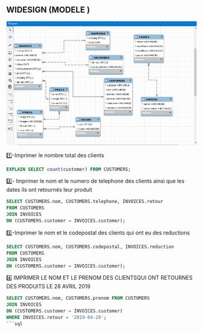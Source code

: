 
## WIDESIGN (MODELE )

![image](modele4.png)



:one:-Imprimer le nombre total des clients 

```sql
EXPLAIN SELECT count(customer) FROM CUSTOMERS;
```

:two:- Imprimer le nom et le numero de telephone des clients ainsi que les dates ils ont retournés leur produit 

```sql
SELECT CUSTOMERS.nom, CUSTOMERS.telephone, INVOICES.retour
FROM CUSTOMERS
JOIN INVOICES 
ON (CUSTOMERS.customer = INVOICES.customer);
```


:three:-Imprimer le nom et le codepostal des clients qui ont eu des reductions 

```sql
SELECT CUSTOMERS.nom, CUSTOMERS.codepostal, INVOICES.reduction
FROM CUSTOMERS
JOIN INVOICES 
ON (CUSTOMERS.customer = INVOICES.customer);
```

:four: IMPRIMER LE NOM ET LE PRENOM DES CLIENTSQUI ONT RETOURNES DES PRODUITS LE 28 AVRIL 2019

```sql
SELECT CUSTOMERS.nom, CUSTOMERS.prenom FROM CUSTOMERS 
JOIN INVOICES
ON (CUSTOMERS.customer = INVOICES.customer)
WHERE INVOICES.retour = '2019-04-28';
```sql
